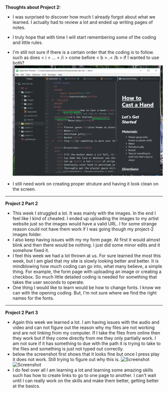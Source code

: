 **Thoughts about Project 2:**
- I was surprised to discover how much I already forgot about what we learned. I actually had to review a lot and ended up writing pages of notes.
- I truly hope that with time I will start remembering some of the coding and little rules.
- I'm still not sure if there is a certain order that the coding is to follow. such as does < i > ... < /i > come before < b >..< /b > if I wanted to use both?
![Screenshot](./images/screenshot-2.png)

- I still need work on creating proper struture and having it look clean on the screen.

---
**Project 2 Part 2**
- This week I struggled a lot. It was mainly with the images. In the end I feel like I kind of cheated. I ended up uploading the images to my artist website just so the images would have a valid URL. I for some strange reason could not have them work if I was going though my project-2 images folder.
- I also keep having issues with my my form page. At first it would almost blink and then there would be nothing. I just did some minor edits and it somehow fixed it.
- I feel this week we had a lot thrown at us. For sure learned the most this week, but I am glad that my site is slowly looking better and better. It is mindblowing how much coding can go into, what many believe, a simple thing. For example, the form page with uploading an image or creating a checkbox. So much little detailed coding is needed for something that takes the user seconds to operate.
- One thing I would like to learn would be how to change fonts. I know we can with the opening coding. But, I'm not sure where we find the right names for the fonts.

---
**Project 2 Part 3**
- Again this week we learned a lot. I am having issues with the audio and video and can not figure out the reason why my files are not working and are not linking from my computer. If I take the files from online then they work but if they come directly from me they only partially work. I am not sure if it has something to due with the path it is trying to take to the files and something is just not typed out correctly.
- below the screenshot first shows that it looks fine but once I press play it does not work. Still trying to figure out why this is.
![Screenshot](.images/screenshot-3.png)
![Screenshot](.images/screenshot-4.png)
- I do feel over all I am learning a lot and learning some amazing skills such has how to create links to go to one page to another. I can't wait until I can really work on the skills and make them better, getting better at the basics.
